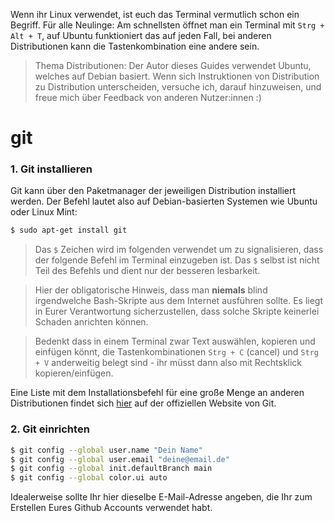 Wenn ihr Linux verwendet, ist euch das Terminal vermutlich schon ein Begriff. Für alle Neulinge: Am schnellsten öffnet man ein Terminal mit `Strg + Alt + T`, auf Ubuntu funktioniert das auf jeden Fall, bei anderen Distributionen kann die Tastenkombination eine andere sein. 

> Thema Distributionen: Der Autor dieses Guides verwendet Ubuntu, welches auf Debian basiert. Wenn sich Instruktionen von Distribution zu Distribution unterscheiden, versuche ich, darauf hinzuweisen, und freue mich über Feedback von anderen Nutzer:innen :) 


# git

### 1. Git installieren 
Git kann über den Paketmanager der jeweiligen Distribution installiert werden. Der Befehl lautet also auf Debian-basierten Systemen wie Ubuntu oder Linux Mint:
```bash
$ sudo apt-get install git
```
> Das `$` Zeichen wird im folgenden verwendet um zu signalisieren, dass der folgende Befehl im Terminal einzugeben ist. Das `$` selbst ist nicht Teil des Befehls und dient nur der besseren lesbarkeit.

> Hier der obligatorische Hinweis, dass man **niemals** blind irgendwelche Bash-Skripte aus dem Internet ausführen sollte. Es liegt in Eurer Verantwortung sicherzustellen, dass solche Skripte keinerlei Schaden anrichten können.

> Bedenkt dass in einem Terminal zwar Text auswählen, kopieren und einfügen könnt, die Tastenkombinationen `Strg + C` (cancel) und `Strg + V` anderweitig belegt sind - ihr müsst dann also mit Rechtsklick kopieren/einfügen.

Eine Liste mit dem Installationsbefehl für eine große Menge an anderen Distributionen findet sich [hier](https://git-scm.com/download/linux) auf der offiziellen Website von Git. 

### 2. Git einrichten

```bash
$ git config --global user.name "Dein Name"
$ git config --global user.email "deine@email.de"
$ git config --global init.defaultBranch main
$ git config --global color.ui auto
```
   Idealerweise sollte Ihr hier dieselbe E-Mail-Adresse angeben, die Ihr zum Erstellen Eures Github Accounts verwendet habt.